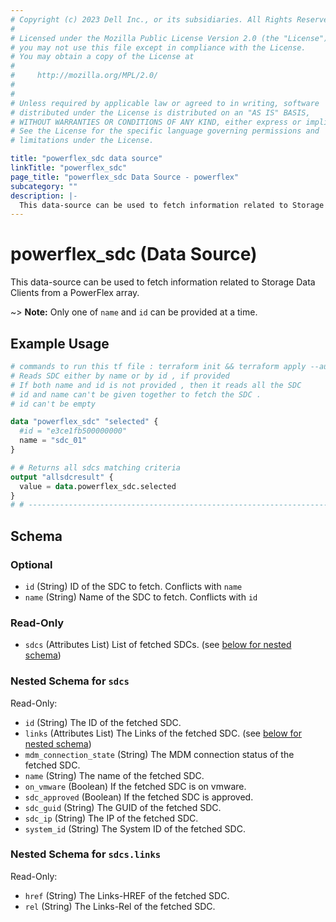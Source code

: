 ```yaml
---
# Copyright (c) 2023 Dell Inc., or its subsidiaries. All Rights Reserved.
# 
# Licensed under the Mozilla Public License Version 2.0 (the "License");
# you may not use this file except in compliance with the License.
# You may obtain a copy of the License at
# 
#     http://mozilla.org/MPL/2.0/
# 
# 
# Unless required by applicable law or agreed to in writing, software
# distributed under the License is distributed on an "AS IS" BASIS,
# WITHOUT WARRANTIES OR CONDITIONS OF ANY KIND, either express or implied.
# See the License for the specific language governing permissions and
# limitations under the License.

title: "powerflex_sdc data source"
linkTitle: "powerflex_sdc"
page_title: "powerflex_sdc Data Source - powerflex"
subcategory: ""
description: |-
  This data-source can be used to fetch information related to Storage Data Clients from a PowerFlex array.
---
```


# powerflex_sdc (Data Source)

This data-source can be used to fetch information related to Storage Data Clients from a PowerFlex array.

~> **Note:** Only one of `name` and `id` can be provided at a time.

## Example Usage

```terraform
# commands to run this tf file : terraform init && terraform apply --auto-approve
# Reads SDC either by name or by id , if provided
# If both name and id is not provided , then it reads all the SDC
# id and name can't be given together to fetch the SDC .
# id can't be empty

data "powerflex_sdc" "selected" {
  #id = "e3ce1fb500000000"
  name = "sdc_01"
}

# # Returns all sdcs matching criteria
output "allsdcresult" {
  value = data.powerflex_sdc.selected
}
# # -----------------------------------------------------------------------------------
```

<!-- schema generated by tfplugindocs -->
## Schema

### Optional

- `id` (String) ID of the SDC to fetch. Conflicts with `name`
- `name` (String) Name of the SDC to fetch. Conflicts with `id`

### Read-Only

- `sdcs` (Attributes List) List of fetched SDCs. (see [below for nested schema](#nestedatt--sdcs))

<a id="nestedatt--sdcs"></a>
### Nested Schema for `sdcs`

Read-Only:

- `id` (String) The ID of the fetched SDC.
- `links` (Attributes List) The Links of the fetched SDC. (see [below for nested schema](#nestedatt--sdcs--links))
- `mdm_connection_state` (String) The MDM connection status of the fetched SDC.
- `name` (String) The name of the fetched SDC.
- `on_vmware` (Boolean) If the fetched SDC is on vmware.
- `sdc_approved` (Boolean) If the fetched SDC is approved.
- `sdc_guid` (String) The GUID of the fetched SDC.
- `sdc_ip` (String) The IP of the fetched SDC.
- `system_id` (String) The System ID of the fetched SDC.

<a id="nestedatt--sdcs--links"></a>
### Nested Schema for `sdcs.links`

Read-Only:

- `href` (String) The Links-HREF of the fetched SDC.
- `rel` (String) The Links-Rel of the fetched SDC.


